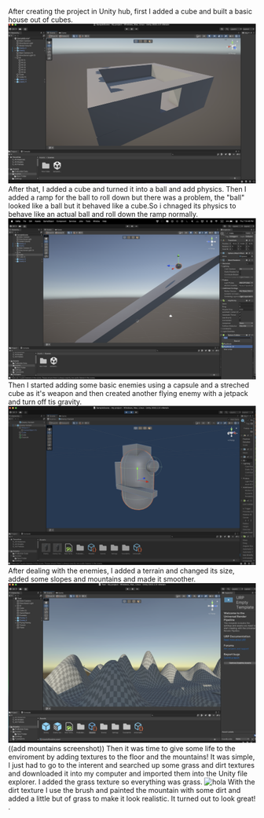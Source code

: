 After creating the project in Unity hub, first I added a cube and built a basic house out of cubes.
![hola](samplehouse.png)
After that, I added a cube and turned it into a ball and add physics. Then I added a ramp for the ball to roll down but there was a problem, the "ball" looked like a ball but it behaved like a cube.So i chnaged its physics to behave like an actual ball and roll down the ramp normally. 
![hola](rampandball.png)
Then I started adding some basic enemies using a capsule and a streched cube as it's weapon and then created another flying enemy with a jetpack and turn off tis gravity.
![hola](enemyeditor.png)
After dealing with the enemies, I added a terrain and changed its size, added some slopes and mountains and made it smoother.
![hola](mount.png) ((add mountains screenshot))
Then it was time to give some life to the enviroment by adding textures to the floor and the mountains! It was simple, I just had to go to the interent and searched up some grass and dirt textures and downloaded it into my computer and imported them into the Unity file explorer. I added the grass texture so everything was grass.
![hola](grasstexture.png)
With the dirt texture I use the brush and painted the mountain with some dirt and added a little but of grass to make it look realistic. It turned out to look great! .
